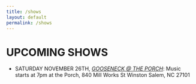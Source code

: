 ```yaml
---
title: /shows
layout: default
permalink: /shows
---
```

# UPCOMING SHOWS
- SATURDAY NOVEMBER 26TH, [*GOOSENECK @ THE PORCH*](https://www.instagram.com/p/Ck8u95FggQV/?utm_source=ig_web_button_share_sheet): Music starts at 7pm at the Porch, 840 Mill Works St Winston Salem, NC 27101